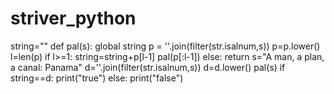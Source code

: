 # striver_python
string=""
def pal(s):
    global string
    p = ''.join(filter(str.isalnum,s))
    p=p.lower()
    l=len(p)
    if l>=1:
        string=string+p[l-1]
        pal(p[:l-1])
    else:
        return
s="A man, a plan, a canal: Panama"
d=''.join(filter(str.isalnum,s))
d=d.lower()
pal(s)
if string==d:
    print("true")
else:
    print("false")
